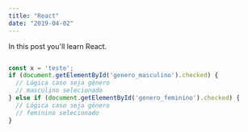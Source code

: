 ```yaml
---
title: "React"
date: "2019-04-02"
---
```


In this post you'll learn React.

```javascript

const x = 'teste';
if (document.getElementById('genero_masculino').checked) {
  // Lógica caso seja gênero 
  // masculino selecionado
} else if (document.getElementById('genero_feminino').checked) {
  // Lógica caso seja gênero 
  // feminino selecionado
}
```